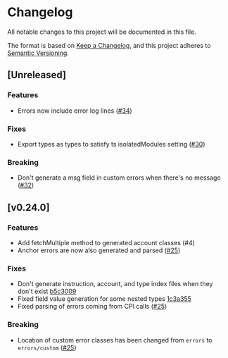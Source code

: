 # Changelog

All notable changes to this project will be documented in this file.

The format is based on [Keep a Changelog](https://keepachangelog.com/en/1.0.0/),
and this project adheres to [Semantic Versioning](https://semver.org/spec/v2.0.0.html).

## [Unreleased]

### Features

- Errors now include error log lines ([#34](https://github.com/kklas/anchor-client-gen/pull/34))

### Fixes

- Export types as types to satisfy ts isolatedModules setting ([#30](https://github.com/kklas/anchor-client-gen/pull/30))

### Breaking

- Don't generate a msg field in custom errors when there's no message ([#32](https://github.com/kklas/anchor-client-gen/pull/32))

## [v0.24.0]

### Features

- Add fetchMultiple method to generated account classes (#4)
- Anchor errors are now also generated and parsed ([#25](https://github.com/kklas/anchor-client-gen/pull/25))

### Fixes

- Don't generate instruction, account, and type index files when they don't exist [b5c3009](https://github.com/kklas/anchor-client-gen/commit/b5c3009ae03ca1b26792d27e9290f9e9235880e2)
- Fixed field value generation for some nested types [1c3a355](https://github.com/kklas/anchor-client-gen/commit/1c3a35552aaae8e318a29e3faf2b4c5df5cc0229)
- Fixed parsing of errors coming from CPI calls ([#25](https://github.com/kklas/anchor-client-gen/pull/25))

### Breaking

- Location of custom error classes has been changed from `errors` to `errors/custom` ([#25](https://github.com/kklas/anchor-client-gen/pull/25))
